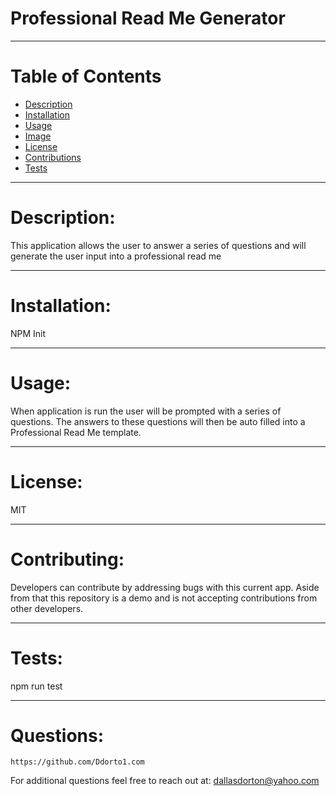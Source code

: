     
#   Professional Read Me Generator
---
# Table of Contents
* [Description](#description)
* [Installation](#installation)
* [Usage](#usage)
* [Image](#image)
* [License](#license)
* [Contributions](#contributions)
* [Tests](#tests)

---

# Description: 
  This application allows the user to answer a series of questions and will generate the user input into a professional read me

---

# Installation: 
  NPM Init

---  

# Usage: 
  When application is run the user will be prompted with a series of questions.  The answers to these questions will then be auto filled into a Professional Read Me template.

--- 

# License: 
  MIT

---

# Contributing: 
  Developers can contribute by addressing bugs with this current app.  Aside from that this repository is a demo and is not accepting contributions from other developers.

---

# Tests: 
  npm run test

---

# Questions:
    https://github.com/Ddorto1.com

For additional questions feel free to reach out at: 
    dallasdorton@yahoo.com
    